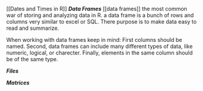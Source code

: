 [[Dates and Times in R]]
***Data Frames***  [[data frames]]
		the most common war of storing and analyzing data in R. a data frame is a bunch of rows and columns very similar to excel or SQL. There purpose is to make data easy to read and summarize.
			
When working with data frames keep in mind:
				First columns should be named.
				Second, data frames can include many different types of  data, like numeric, logical, or charecter.
				Finally, elements in the same column should be of the same type.

***Files*** 

***Matrices***
